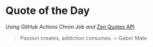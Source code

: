 # Quote of the Day 
*Using GitHub Actions Chron Job and* [Zen Quotes API]( https://zenquotes.io/ )
> Passion creates, addiction consumes. ~ Gabor Mate
